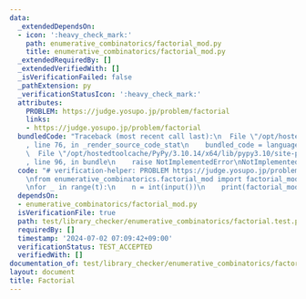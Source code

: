 ```yaml
---
data:
  _extendedDependsOn:
  - icon: ':heavy_check_mark:'
    path: enumerative_combinatorics/factorial_mod.py
    title: enumerative_combinatorics/factorial_mod.py
  _extendedRequiredBy: []
  _extendedVerifiedWith: []
  _isVerificationFailed: false
  _pathExtension: py
  _verificationStatusIcon: ':heavy_check_mark:'
  attributes:
    PROBLEM: https://judge.yosupo.jp/problem/factorial
    links:
    - https://judge.yosupo.jp/problem/factorial
  bundledCode: "Traceback (most recent call last):\n  File \"/opt/hostedtoolcache/PyPy/3.10.14/x64/lib/pypy3.10/site-packages/onlinejudge_verify/documentation/build.py\"\
    , line 76, in _render_source_code_stat\n    bundled_code = language.bundle(\n\
    \  File \"/opt/hostedtoolcache/PyPy/3.10.14/x64/lib/pypy3.10/site-packages/onlinejudge_verify/languages/python.py\"\
    , line 96, in bundle\n    raise NotImplementedError\nNotImplementedError\n"
  code: "# verification-helper: PROBLEM https://judge.yosupo.jp/problem/factorial\n\
    \nfrom enumerative_combinatorics.factorial_mod import factorial_mod\n\n\nt = int(input())\n\
    \nfor _ in range(t):\n    n = int(input())\n    print(factorial_mod(n))\n"
  dependsOn:
  - enumerative_combinatorics/factorial_mod.py
  isVerificationFile: true
  path: test/library_checker/enumerative_combinatorics/factorial.test.py
  requiredBy: []
  timestamp: '2024-07-02 07:09:42+09:00'
  verificationStatus: TEST_ACCEPTED
  verifiedWith: []
documentation_of: test/library_checker/enumerative_combinatorics/factorial.test.py
layout: document
title: Factorial
---
```

